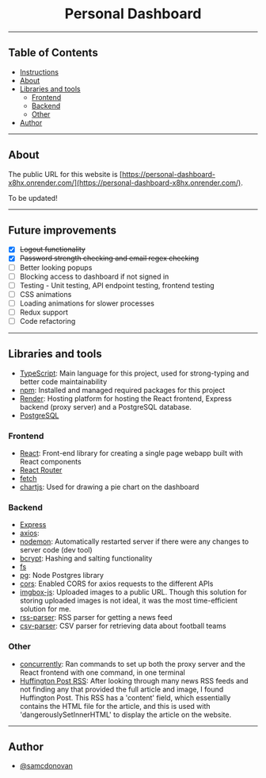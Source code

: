 
<h1 align="center">Personal Dashboard</h1>

---

## Table of Contents
- [Instructions](#instructions)
- [About](#about)
- [Libraries and tools](#built_using)
    - [Frontend](#frontend)
    - [Backend](#backend)
    - [Other](#other)   
- [Author](#author)

---
## About<a name = "about"></a>
The public URL for this website is [https://personal-dashboard-x8hx.onrender.com/](https://personal-dashboard-x8hx.onrender.com/).

To be updated!

---
## Future improvements<a name = "improvements"></a>

- [x] ~~Logout functionality~~
- [x] ~~Password strength checking and email regex checking~~
- [ ] Better looking popups
- [ ] Blocking access to dashboard if not signed in
- [ ] Testing - Unit testing, API endpoint testing, frontend testing
- [ ] CSS animations
- [ ] Loading animations for slower processes
- [ ] Redux support
- [ ] Code refactoring

---
## Libraries and tools<a name = "built_using"></a>
- [TypeScript](https://www.typescriptlang.org/): Main language for this project, used for strong-typing and better code maintainability
- [npm](https://www.npmjs.com/): Installed and managed required packages for this project
- [Render](https://render.com/): Hosting platform for hosting the React frontend, Express backend (proxy server) and a PostgreSQL database.
- [PostgreSQL](https://www.postgresql.org/)

### Frontend<a name = "fronted"></a>
- [React](https://reactjs.org/): Front-end library for creating a single page webapp built with React components
- [React Router](https://reactrouter.com/en/main)
- [fetch](https://developer.mozilla.org/en-US/docs/Web/API/Fetch_API/Using_Fetch)
- [chartjs](https://www.chartjs.org/): Used for drawing a pie chart on the dashboard

### Backend<a name = "backend"></a>
- [Express](https://expressjs.com/)
- [axios](https://axios-http.com/docs/intro): 
- [nodemon](https://www.npmjs.com/package/nodemon): Automatically restarted server if there were any changes to server code (dev tool)
- [bcrypt](https://www.npmjs.com/package/bcrypt): Hashing and salting functionality
- [fs](https://nodejs.org/api/fs.html)
- [pg](https://www.postgresql.org/): Node Postgres library
- [cors](https://www.npmjs.com/package/cors): Enabled CORS for axios requests to the different APIs
- [imgbox-js](https://www.npmjs.com/package/imgbox-js/v/1.0.35): Uploaded images to a public URL. Though this solution for storing uploaded images is not ideal, it was the most time-efficient solution for me.
- [rss-parser](https://www.npmjs.com/package/rss-parser): RSS parser for getting a news feed
- [csv-parser](https://www.npmjs.com/package/csv-parser): CSV parser for retrieving data about football teams

### Other<a name = "other"></a>
- [concurrently](https://www.npmjs.com/package/concurrently): Ran commands to set up both the proxy server and the React frontend with one command, in one terminal
- [Huffington Post RSS](https://www.huffingtonpost.co.uk/feeds/index.xml): After looking through many news RSS feeds and not finding any that provided the full article and image, I found Huffington Post. This RSS has a 'content' field, which essentially contains the HTML file for the article, and this is used with 'dangerouslySetInnerHTML' to display the article on the website.

---
## Author <a name = "author"></a>
- [@samcdonovan](https://github.com/samcdonovan)
